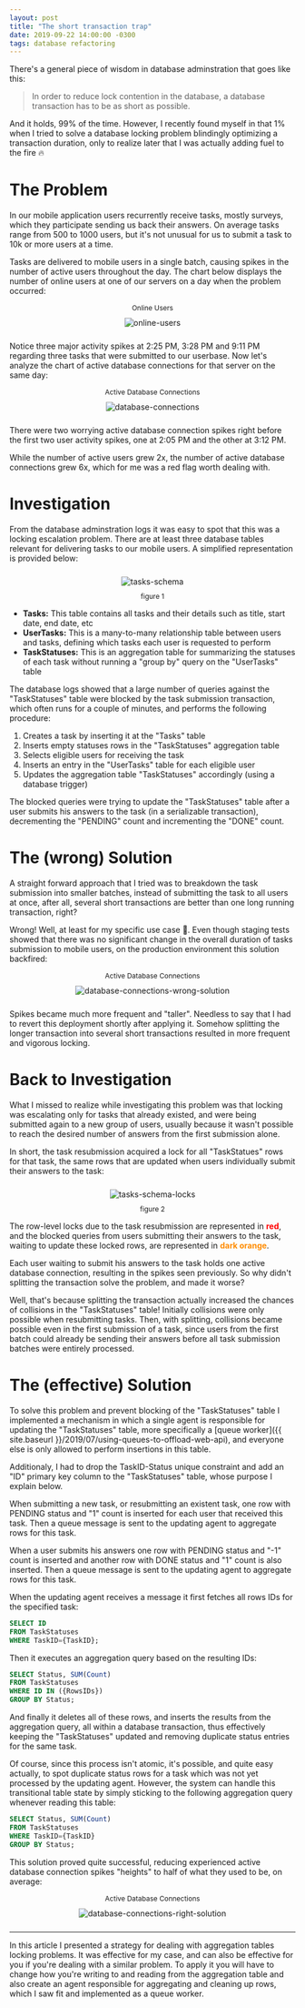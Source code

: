 ```yaml
---
layout: post
title: "The short transaction trap"
date: 2019-09-22 14:00:00 -0300
tags: database refactoring
---
```


There's a general piece of wisdom in database adminstration that goes like this:
> In order to reduce lock contention in the database, a database transaction has to be as short as possible.

And it holds, 99% of the time. However, I recently found myself in that 1% when I tried to solve a database locking problem blindingly optimizing a transaction duration, only to realize later that I was actually adding fuel to the fire 🔥

The Problem
============

In our mobile application users recurrently receive tasks, mostly surveys, which they participate sending us back their answers. On average tasks range from 500 to 1000 users, but it's not unusual for us to submit a task to 10k or more users at a time.

Tasks are delivered to mobile users in a single batch, causing spikes in the number of active users throughout the day. The chart below displays the number of online users at one of our servers on a day when the problem occurred:

<p align="center">
  <label style="font-size: 12px;">Online Users</label><br>
  <img style="max-height: 300px; max-width: 100%; margin: 10px 0" src="{{ site.baseurl }}/images/p8/online-users.PNG" alt="online-users"/>
</p>

Notice three major activity spikes at 2:25 PM, 3:28 PM and 9:11 PM regarding three tasks that were submitted to our userbase. Now let's analyze the chart of active database connections for that server on the same day:

<p align="center">
  <label style="font-size: 12px;">Active Database Connections</label><br>
  <img style="max-height: 300px; max-width: 100%; margin: 10px 0" src="{{ site.baseurl }}/images/p8/database-connections.PNG" alt="database-connections"/>
</p>

There were two worrying active database connection spikes right before the first two user activity spikes, one at 2:05 PM and the other at 3:12 PM.

While the number of active users grew 2x, the number of active database connections grew 6x, which for me was a red flag worth dealing with.

Investigation
============

From the database adminstration logs it was easy to spot that this was a locking escalation problem. There are at least three database tables relevant for delivering tasks to our mobile users. A simplified representation is provided below:

<p align="center">
  <img style="max-height: 300px; max-width: 100%; margin: 10px 0" src="{{ site.baseurl }}/images/p8/tasks-schema.PNG" alt="tasks-schema"/>
  <br><label style="font-size: 12px;">figure 1</label>
</p>

* **Tasks:** This table contains all tasks and their details such as title, start date, end date, etc
* **UserTasks:** This is a many-to-many relationship table between users and tasks, defining which tasks each user is requested to perform
* **TaskStatuses:** This is an aggregation table for summarizing the statuses of each task without running a "group by" query on the "UserTasks" table

The database logs showed that a large number of queries against the "TaskStatuses" table were blocked by the task submission transaction, which often runs for a couple of minutes, and performs the following procedure:

1. Creates a task by inserting it at the "Tasks" table
2. Inserts empty statuses rows in the "TaskStatuses" aggregation table
3. Selects eligible users for receiving the task
4. Inserts an entry in the "UserTasks" table for each eligible user
5. Updates the aggregation table "TaskStatuses" accordingly (using a database trigger)

The blocked queries were trying to update the "TaskStatuses" table after a user submits his answers to the task (in a serializable transaction), decrementing the "PENDING" count and incrementing the "DONE" count.

The (wrong) Solution
============

A straight forward approach that I tried was to breakdown the task submission into smaller batches, instead of submitting the task to all users at once, after all, several short transactions are better than one long running transaction, right?

Wrong! Well, at least for my specific use case 🧐. Even though staging tests showed that there was no significant change in the overall duration of tasks submission to mobile users, on the production environment this solution backfired:

<p align="center">
  <label style="font-size: 12px;">Active Database Connections</label><br>
  <img style="max-height: 300px; max-width: 100%; margin: 10px 0" src="{{ site.baseurl }}/images/p8/database-connections-wrong-solution.PNG" alt="database-connections-wrong-solution"/>
</p>

Spikes became much more frequent and "taller". Needless to say that I had to revert this deployment shortly after applying it. Somehow splitting the longer transaction into several short transactions resulted in more frequent and vigorous locking.

Back to Investigation
============

What I missed to realize while investigating this problem was that locking was escalating only for tasks that already existed, and were being submitted again to a new group of users, usually because it wasn't possible to reach the desired number of answers from the first submission alone.

In short, the task resubmission acquired a lock for all "TaskStatues" rows for that task, the same rows that are updated when users individually submit their answers to the task:

<p align="center">
  <img style="max-height: 400px; max-width: 100%; margin: 10px 0" src="{{ site.baseurl }}/images/p8/tasks-schema-locks.PNG" alt="tasks-schema-locks"/>
  <br><label style="font-size: 12px;">figure 2</label>
</p>

The row-level locks due to the task resubmission are represented in <b style="color:red">red</b>, and the blocked queries from users submitting their answers to the task, waiting to update these locked rows, are represented in <b style="color:darkorange">dark orange</b>.

Each user waiting to submit his answers to the task holds one active database connection, resulting in the spikes seen previously. So why didn't splitting the transaction solve the problem, and made it worse?

Well, that's because splitting the transaction actually increased the chances of collisions in the "TaskStatuses" table! Initially collisions were only possible when resubmitting tasks. Then, with splitting, collisions became possible even in the first submission of a task, since users from the first batch could already be sending their answers before all task submission batches were entirely processed.

The (effective) Solution
============

To solve this problem and prevent blocking of the "TaskStatuses" table I implemented a mechanism in which a single agent is responsible for updating the "TaskStatuses" table, more specifically a [queue worker]({{ site.baseurl }}/2019/07/using-queues-to-offload-web-api), and everyone else is only allowed to perform insertions in this table.

Additionaly, I had to drop the TaskID-Status unique constraint and add an "ID" primary key column to the "TaskStatuses" table, whose purpose I explain below.

When submitting a new task, or resubmitting an existent task, one row with PENDING status and "1" count is inserted for each user that received this task. Then a queue message is sent to the updating agent to aggregate rows for this task.

When a user submits his answers one row with PENDING status and "-1" count is inserted and another row with DONE status and "1" count is also inserted. Then a queue message is sent to the updating agent to aggregate rows for this task.

When the updating agent receives a message it first fetches all rows IDs for the specified task:

```sql
SELECT ID
FROM TaskStatuses
WHERE TaskID={TaskID};
```

Then it executes an aggregation query based on the resulting IDs:

```sql
SELECT Status, SUM(Count)
FROM TaskStatuses
WHERE ID IN ({RowsIDs})
GROUP BY Status;
```

And finally it deletes all of these rows, and inserts the results from the aggregation query, all within a database transaction, thus effectively keeping the "TaskStatuses" updated and removing duplicate status entries for the same task.

Of course, since this process isn't atomic, it's possible, and quite easy actually, to spot duplicate status rows for a task which was not yet processed by the updating agent. However, the system can handle this transitional table state by simply sticking to the following aggregation query whenever reading this table:

```sql
SELECT Status, SUM(Count)
FROM TaskStatuses
WHERE TaskID={TaskID}
GROUP BY Status;
```

This solution proved quite successful, reducing experienced active database connection spikes "heights" to half of what they used to be, on average:

<p align="center">
  <label style="font-size: 12px;">Active Database Connections</label><br>
  <img style="max-height: 300px; max-width: 100%; margin: 10px 0" src="{{ site.baseurl }}/images/p8/database-connections-right-solution.PNG" alt="database-connections-right-solution"/>
</p>

---

In this article I presented a strategy for dealing with aggregation tables locking problems. It was effective for my case, and can also be effective for you if you're dealing with a similar problem. To apply it you will have to change how you're writing to and reading from the aggregation table and also create an agent responsible for aggregating and cleaning up rows, which I saw fit and implemented as a queue worker.

